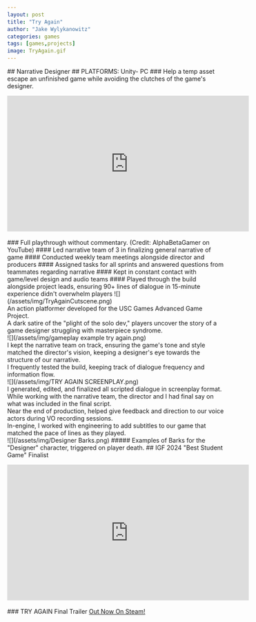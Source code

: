 ```yaml
---
layout: post
title: "Try Again"
author: "Jake Wylykanowitz"
categories: games
tags: [games,projects]
image: TryAgain.gif
---
```

<link href="path/to/lightbox.css" rel="stylesheet" />
## Narrative Designer
## PLATFORMS: Unity- PC
### Help a temp asset escape an unfinished game while avoiding the clutches of the game's designer.
<p align = "center"><iframe width="560" height="315" src="https://www.youtube.com/embed/b2c8enoeqMI" title="TRY AGAIN - Nolan North Stars as a Test Character in an Unfinished Sci-Fi Parkour Adventure!" frameborder="0" allow="accelerometer; autoplay; clipboard-write; encrypted-media; gyroscope; picture-in-picture; web-share" allowfullscreen></iframe></p>
### Full playthrough without commentary. (Credit: AlphaBetaGamer on YouTube)
#### Led narrative team of 3 in finalizing general narrative of game
#### Conducted weekly team meetings alongside director and producers
#### Assigned tasks for all sprints and answered questions from teammates regarding narrative
#### Kept in constant contact with game/level design and audio teams
#### Played through the build alongside project leads, ensuring 90+ lines of dialogue in 15-minute experience didn't overwhelm players
![](/assets/img/TryAgainCutscene.png)<br>
An action platformer developed for the USC Games Advanced Game Project.<br>
A dark satire of the "plight of the solo dev," players uncover the story of a game designer struggling with masterpiece syndrome.<br>
![](/assets/img/gameplay example try again.png)<br>
I kept the narrative team on track, ensuring the game's tone and style matched the director's vision, keeping a designer's eye towards the structure of our narrative.<br>
I frequently tested the build, keeping track of dialogue frequency and information flow. <br>
![](/assets/img/TRY AGAIN SCREENPLAY.png)<br>
I generated, edited, and finalized all scripted dialogue in screenplay format.<br>
While working with the narrative team, the director and I had final say on what was included in the final script.<br>
Near the end of production, helped give feedback and direction to our voice actors during VO recording sessions.<br>
In-engine, I worked with engineering to add subtitles to our game that matched the pace of lines as they played.<br>
![](/assets/img/Designer Barks.png)
##### Examples of Barks for the "Designer" character, triggered on player death.
## IGF 2024 "Best Student Game" Finalist
<p align = "center"><iframe width="560" height="315" src="https://www.youtube.com/embed/KzFYLFumL9Y?si=h3XEa0J0tdAt-t97" title="YouTube video player" frameborder="0" allow="accelerometer; autoplay; clipboard-write; encrypted-media; gyroscope; picture-in-picture; web-share" allowfullscreen></iframe></p>
### TRY AGAIN Final Trailer
<a href = "https://store.steampowered.com/app/2448340/TRY_AGAIN/">Out Now On Steam!</a>
<script src="path/to/lightbox.js"></script>
